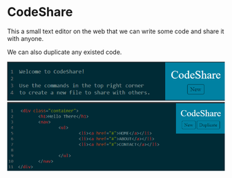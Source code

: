 # CodeShare
This a small text editor on the web that we can write some code and share it with anyone. 

We can also duplicate any existed code.

![](images/ss1.png)
![](images/ss2.png)
